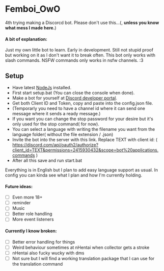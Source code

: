 # Femboi_OwO
4th trying making a Discorcd bot.
Please don't use this...(, **unless you know what mess I made here.**)
#### A bit of explanation:
Just my own little bot to learn. Early in development. Still not stupid proof but working on it as I don't want it to break often.
This bot only works with slash commands. NSFW commands only works in nsfw channels. :3
## Setup
- Have latest [NodeJs](https://nodejs.org/en/) installed.
- First start setup.bat (You can close the console when done).
- Make a bot for yourself at [Discord developer portal](https://discord.com/developers/applications).
- Get both Client ID and Token, copy and paste into the config.json file.
- (Temporarly you need to have a channel id where it can send one message where it sends a ready message.)
- If you want you can change the stop password for your desire but it's only used for the stop command( for now).
- You can select a language with writing the filename you want from the language folder( without the file extension / .json)
- Invite the bot into the server with this link. Replace TEXT with client id: ( https://discord.com/api/oauth2/authorize?client_id=TEXT&permissions=2415930432&scope=bot%20applications.commands )
- After all this save and run start.bat

Everything is in English but I plan to add easy language support as usual. In config you can kinda see what I plan and how I'm currently holding.

#### Future ideas:
- [ ] Even more 18+ 
- [ ] reminder
- [ ] Music
- [ ] Better role handling
- [ ] More event listeners
#### Currently I know broken:
- [ ] Better error handling for things 
- [ ] Weird behaviour sometimes at nHentai when collector gets a stroke 
- [ ] nHentai also fucky wucky with dms
- [ ] Not sure but I will find a working translation package that I can use for the translation command
